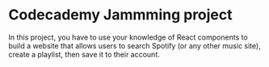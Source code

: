 # Codecademy Jammming project

In this project, you have to use your knowledge of React components to build a website that allows users to search Spotify (or any other music site), create a playlist, then save it to their account.
